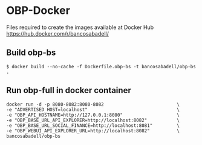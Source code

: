 # OBP-Docker

Files required to create the images available at Docker Hub https://hub.docker.com/r/bancosabadell/

## Build obp-bs

    $ docker build --no-cache -f Dockerfile.obp-bs -t bancosabadell/obp-bs .

## Run obp-full in docker container

    docker run -d -p 8080-8082:8080-8082                           \
    -e "ADVERTISED_HOST=localhost"                                 \
    -e "OBP_API_HOSTNAME=http://127.0.0.1:8080"                    \
    -e "OBP_BASE_URL_API_EXPLORER=http://localhost:8082"           \
    -e "OBP_BASE_URL_SOCIAL_FINANCE=http://localhost:8081"         \
    -e "OBP_WEBUI_API_EXPLORER_URL=http://localhost:8082"          \
    bancosabadell/obp-bs

